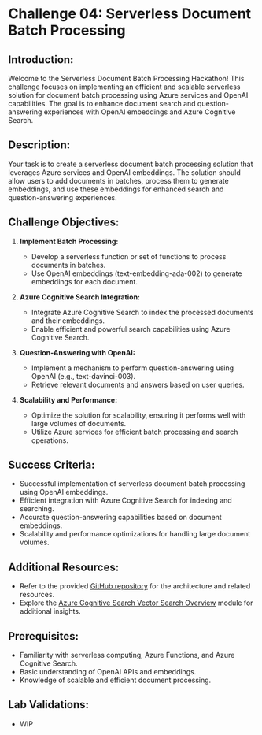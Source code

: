 # Challenge 04: Serverless Document Batch Processing 

## Introduction:

Welcome to the Serverless Document Batch Processing Hackathon! This challenge focuses on implementing an efficient and scalable serverless solution for document batch processing using Azure services and OpenAI capabilities. The goal is to enhance document search and question-answering experiences with OpenAI embeddings and Azure Cognitive Search.

## Description:

Your task is to create a serverless document batch processing solution that leverages Azure services and OpenAI embeddings. The solution should allow users to add documents in batches, process them to generate embeddings, and use these embeddings for enhanced search and question-answering experiences.

## Challenge Objectives:

1. **Implement Batch Processing:**
   - Develop a serverless function or set of functions to process documents in batches.
   - Use OpenAI embeddings (text-embedding-ada-002) to generate embeddings for each document.

2. **Azure Cognitive Search Integration:**
   - Integrate Azure Cognitive Search to index the processed documents and their embeddings.
   - Enable efficient and powerful search capabilities using Azure Cognitive Search.

3. **Question-Answering with OpenAI:**
   - Implement a mechanism to perform question-answering using OpenAI (e.g., text-davinci-003).
   - Retrieve relevant documents and answers based on user queries.

4. **Scalability and Performance:**
   - Optimize the solution for scalability, ensuring it performs well with large volumes of documents.
   - Utilize Azure services for efficient batch processing and search operations.

## Success Criteria:

- Successful implementation of serverless document batch processing using OpenAI embeddings.
- Efficient integration with Azure Cognitive Search for indexing and searching.
- Accurate question-answering capabilities based on document embeddings.
- Scalability and performance optimizations for handling large document volumes.

## Additional Resources:

- Refer to the provided [GitHub repository](https://github.com/ruoccofabrizio/azure-open-ai-embeddings-qna) for the architecture and related resources.
- Explore the [Azure Cognitive Search Vector Search Overview](https://learn.microsoft.com/en-us/azure/search/vector-search-overview) module for additional insights.

## Prerequisites:

- Familiarity with serverless computing, Azure Functions, and Azure Cognitive Search.
- Basic understanding of OpenAI APIs and embeddings.
- Knowledge of scalable and efficient document processing.

## Lab Validations: 

- WIP
